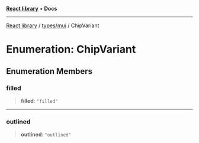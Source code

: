 [**React library**](../../../index.md) • **Docs**

***

[React library](../../../modules.md) / [types/mui](../index.md) / ChipVariant

# Enumeration: ChipVariant

## Enumeration Members

### filled

> **filled**: `"filled"`

***

### outlined

> **outlined**: `"outlined"`
